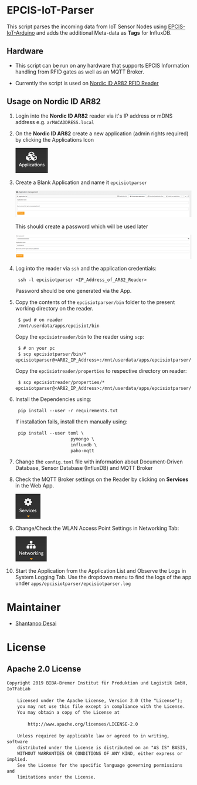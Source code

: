# EPCIS-IoT-Parser

This script parses the incoming data from IoT Sensor Nodes using [EPCIS-IoT-Arduino](https://github.com/iotfablab/EPCIS-IoT-Arduino) and adds the additional Meta-data as __Tags__ for InfluxDB.

## Hardware

- This script can be run on any hardware that supports EPCIS Information handling from RFID gates as well as an MQTT Broker.

- Currently the script is used on [Nordic ID AR82 RFID Reader](https://www.nordicid.com/wp-content/uploads/Nordic_ID_AR82_User_Guide_1v3.pdf)

## Usage on Nordic ID AR82

1. Login into the __Nordic ID AR82__ reader via it's IP address or mDNS address e.g. `arMACADDRESS.local`

2. On the __Nordic ID AR82__ create a new application (admin rights required) by clicking the Applications Icon

    ![ApplicationMgmtIcon](./.github/ApplicationManagement.png)

3. Create a Blank Application and name it `epcisiotparser`

    ![BlankApplication](./.github/BlankApp.png)

   This should create a password which will be used later

    ![AppCredentials](./.github/AppCredentials.png)


4. Log into the reader via `ssh` and the application credentials:

        ssh -l epcisiotparser <IP_Address_of_AR82_Reader>
   
   Password should be one generated via the App.

5. Copy the contents of the `epcisiotparser/bin` folder to the present working directory on the reader.

        $ pwd # on reader
        /mnt/userdata/apps/epcisiot/bin

    Copy the `epcisiotreader/bin` to the reader using `scp`:

        $ # on your pc
        $ scp epcisiotparser/bin/* epcisiotparser@<AR82_IP_Address>:/mnt/userdata/apps/epcisiotparser/bin
    
    Copy the `epcisiotreader/properties` to respective directory on reader:

        $ scp epcisiotreader/properties/* epcisiotparser@<AR82_IP_Address>:/mnt/userdata/apps/epcisiotparser/properties

6. Install the Dependencies using: 
        
        pip install --user -r requirements.txt
    
    If installation fails, install them manually using:

        pip install --user toml \
                            pymongo \
                            influxdb \
                            paho-mqtt

7. Change the `config.toml` file with information about Document-Driven Database, Sensor Database (InfluxDB) and MQTT Broker

8. Check the MQTT Broker settings on the Reader by clicking on __Services__ in the Web App.

    ![MQTTSettings](./.github/MQTTSettings.png)

9. Change/Check the WLAN Access Point Settings in Networking Tab:

    ![AccessPointSettings](./.github/AccessPointSettings.png)

10. Start the Application from the Application List and Observe the Logs in System Logging Tab. Use the dropdown menu to find the logs of the app
    under `apps/epcisiotparser/epcisiotparser.log`


# Maintainer

* [Shantanoo Desai](https://github.com/shantanoo-desai)


# License

## Apache 2.0 License

```
Copyright 2019 BIBA-Bremer Institut für Produktion und Logistik GmbH, IoTFabLab

    Licensed under the Apache License, Version 2.0 (the "License");
    you may not use this file except in compliance with the License.
    You may obtain a copy of the License at

        http://www.apache.org/licenses/LICENSE-2.0
        
    Unless required by applicable law or agreed to in writing, software
    distributed under the License is distributed on an "AS IS" BASIS,
    WITHOUT WARRANTIES OR CONDITIONS OF ANY KIND, either express or implied.
    See the License for the specific language governing permissions and
    limitations under the License.
```
